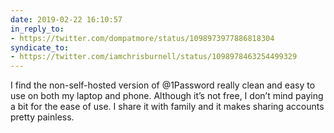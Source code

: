 ```yaml
---
date: 2019-02-22 16:10:57
in_reply_to:
- https://twitter.com/dompatmore/status/1098973977886818304
syndicate_to:
- https://twitter.com/iamchrisburnell/status/1098978463254499329
---
```


I find the non-self-hosted version of @1Password really clean and easy to use on both my laptop and phone. Although it’s not free, I don’t mind paying a bit for the ease of use. I share it with family and it makes sharing accounts pretty painless. 
